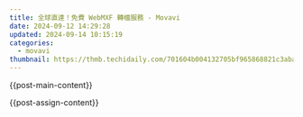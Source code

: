 ```yaml
---
title: 全球直達！免費 WebMXF 轉檔服務 - Movavi
date: 2024-09-12 14:29:28
updated: 2024-09-14 10:15:19
categories:
  - movavi
thumbnail: https://thmb.techidaily.com/701604b004132705bf965868821c3abaea38902fff791c6427ce40c1dc069beb.jpg
---
```


{{post-main-content}}

<ins class="adsbygoogle"
     style="display:block"
     data-ad-format="autorelaxed"
     data-ad-client="ca-pub-7571918770474297"
     data-ad-slot="1223367746"></ins>

{{post-assign-content}}

<ins class="adsbygoogle"
     style="display:block"
     data-ad-client="ca-pub-7571918770474297"
     data-ad-slot="8358498916"
     data-ad-format="auto"
     data-full-width-responsive="true"></ins>
